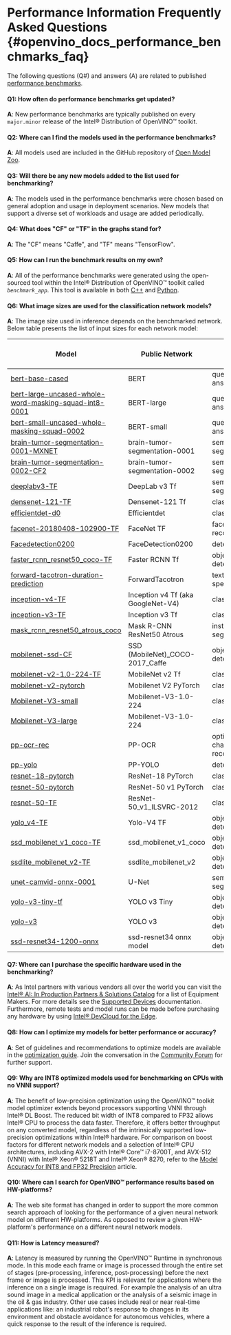# Performance Information Frequently Asked Questions {#openvino_docs_performance_benchmarks_faq}

The following questions (Q#) and answers (A) are related to published [performance benchmarks](./performance_benchmarks.md).

#### Q1: How often do performance benchmarks get updated?
**A**: New performance benchmarks are typically published on every `major.minor` release of the Intel® Distribution of OpenVINO™ toolkit.

#### Q2: Where can I find the models used in the performance benchmarks?
**A**: All models used are included in the GitHub repository of [Open Model Zoo](https://github.com/openvinotoolkit/open_model_zoo).

#### Q3: Will there be any new models added to the list used for benchmarking?
**A**: The models used in the performance benchmarks were chosen based on general adoption and usage in deployment scenarios. New models that support a diverse set of workloads and usage are added periodically.

#### Q4: What does "CF" or "TF" in the graphs stand for?
**A**: The "CF" means "Caffe", and "TF" means "TensorFlow".

#### Q5: How can I run the benchmark results on my own?
**A**: All of the performance benchmarks were generated using the open-sourced tool within the Intel® Distribution of OpenVINO™ toolkit called *`benchmark_app`*. This tool is available in both [C++](../../samples/cpp/benchmark_app/README.md) and [Python](../../tools/benchmark_tool/README.md).

#### Q6: What image sizes are used for the classification network models?
**A**: The image size used in inference depends on the benchmarked network. Below table presents the list of input sizes for each network model:

|   **Model**                                                                                                                        |   **Public Network**               |     **Task**                | **Input Size** (Height x Width)   |
|------------------------------------------------------------------------------------------------------------------------------------|------------------------------------|-----------------------------|-----------------------------------|
| [bert-base-cased](https://github.com/PaddlePaddle/PaddleNLP/tree/v2.1.1)                                                           | BERT                               | question / answer           | 124                               |
| [bert-large-uncased-whole-word-masking-squad-int8-0001](https://github.com/openvinotoolkit/open_model_zoo/tree/master/models/intel/bert-large-uncased-whole-word-masking-squad-int8-0001) | BERT-large  | question / answer | 384                   |
| [bert-small-uncased-whole-masking-squad-0002](https://github.com/openvinotoolkit/open_model_zoo/tree/master/models/intel/bert-small-uncased-whole-word-masking-squad-0002) | BERT-small | question / answer        | 384  |
| [brain-tumor-segmentation-0001-MXNET](https://github.com/openvinotoolkit/open_model_zoo/tree/master/models/public/brain-tumor-segmentation-0001) | brain-tumor-segmentation-0001 | semantic segmentation       | 128x128x128 |
| [brain-tumor-segmentation-0002-CF2](https://github.com/openvinotoolkit/open_model_zoo/tree/master/models/public/brain-tumor-segmentation-0002)   | brain-tumor-segmentation-0002 | semantic segmentation       | 128x128x128 |
| [deeplabv3-TF](https://github.com/openvinotoolkit/open_model_zoo/tree/master/models/public/deeplabv3)                                    |  DeepLab v3 Tf                        | semantic segmentation      | 513x513                          |
| [densenet-121-TF](https://github.com/openvinotoolkit/open_model_zoo/tree/master/models/public/densenet-121-tf)                  | Densenet-121 Tf                        | classification              | 224x224                 |
| [efficientdet-d0](https://github.com/openvinotoolkit/open_model_zoo/tree/master/models/public/efficientdet-d0-tf)               | Efficientdet                          | classification | 512x512 |
| [facenet-20180408-102900-TF](https://github.com/openvinotoolkit/open_model_zoo/tree/master/models/public/facenet-20180408-102900)        | FaceNet TF                            | face recognition            | 160x160                        |
| [Facedetection0200](https://github.com/openvinotoolkit/open_model_zoo/tree/master/models/intel/face-detection-0200)                | FaceDetection0200 | detection | 256x256 |
| [faster_rcnn_resnet50_coco-TF](https://github.com/openvinotoolkit/open_model_zoo/tree/master/models/public/faster_rcnn_resnet50_coco)    | Faster RCNN Tf                        | object detection            | 600x1024               |
| [forward-tacotron-duration-prediction](https://github.com/openvinotoolkit/open_model_zoo/tree/master/models/public/forward-tacotron) | ForwardTacotron | text to speech | 241 |
| [inception-v4-TF](https://github.com/openvinotoolkit/open_model_zoo/tree/master/models/public/googlenet-v4-tf)          | Inception v4 Tf (aka GoogleNet-V4)    | classification              | 299x299          |
| [inception-v3-TF](https://github.com/openvinotoolkit/open_model_zoo/tree/master/models/public/googlenet-v3)                | Inception v3 Tf                       | classification              | 299x299          |
| [mask_rcnn_resnet50_atrous_coco](https://github.com/openvinotoolkit/open_model_zoo/tree/master/models/public/mask_rcnn_resnet50_atrous_coco) | Mask R-CNN ResNet50 Atrous | instance segmentation | 800x1365 |
| [mobilenet-ssd-CF](https://github.com/openvinotoolkit/open_model_zoo/tree/master/models/public/mobilenet-ssd)                  | SSD (MobileNet)_COCO-2017_Caffe       | object detection            | 300x300             |
| [mobilenet-v2-1.0-224-TF](https://github.com/openvinotoolkit/open_model_zoo/tree/master/models/public/mobilenet-v2-1.0-224)        | MobileNet v2 Tf                       | classification              | 224x224             |
| [mobilenet-v2-pytorch](https://github.com/openvinotoolkit/open_model_zoo/tree/master/models/public/mobilenet-v2-pytorch )      | Mobilenet V2 PyTorch                  | classification              | 224x224               |
| [Mobilenet-V3-small](https://github.com/openvinotoolkit/open_model_zoo/tree/master/models/public/mobilenet-v3-small-1.0-224-tf) | Mobilenet-V3-1.0-224 | classifier | 224x224 |
| [Mobilenet-V3-large](https://github.com/openvinotoolkit/open_model_zoo/tree/master/models/public/mobilenet-v3-large-1.0-224-tf) | Mobilenet-V3-1.0-224 | classifier | 224x224 |
| [pp-ocr-rec](https://github.com/PaddlePaddle/PaddleOCR/tree/release/2.1/)                                                       | PP-OCR | optical character recognition | 32x640 |
| [pp-yolo](https://github.com/PaddlePaddle/PaddleDetection/tree/release/2.1)                                                     | PP-YOLO                                | detection | 640x640 |
| [resnet-18-pytorch](https://github.com/openvinotoolkit/open_model_zoo/tree/master/models/public/resnet-18-pytorch)                  | ResNet-18 PyTorch                     | classification              | 224x224             |
| [resnet-50-pytorch](https://github.com/openvinotoolkit/open_model_zoo/tree/master/models/public/resnet-50-pytorch)              | ResNet-50 v1 PyTorch                  | classification              | 224x224                        |
| [resnet-50-TF](https://github.com/openvinotoolkit/open_model_zoo/tree/master/models/public/resnet-50-tf)                  | ResNet-50_v1_ILSVRC-2012              | classification              | 224x224             |
| [yolo_v4-TF](https://github.com/openvinotoolkit/open_model_zoo/tree/master/models/public/yolo-v4-tf)                            | Yolo-V4 TF                            |  object detection          | 608x608                        |
| [ssd_mobilenet_v1_coco-TF](https://github.com/openvinotoolkit/open_model_zoo/tree/master/models/public/ssd_mobilenet_v1_coco)   | ssd_mobilenet_v1_coco                 | object detection            | 300x300                        |
| [ssdlite_mobilenet_v2-TF](https://github.com/openvinotoolkit/open_model_zoo/tree/master/models/public/ssdlite_mobilenet_v2)     | ssdlite_mobilenet_v2                  | object detection            | 300x300                        |
| [unet-camvid-onnx-0001](https://github.com/openvinotoolkit/open_model_zoo/tree/master/models/intel/unet-camvid-onnx-0001) | U-Net  | semantic segmentation       | 368x480                        |
| [yolo-v3-tiny-tf](https://github.com/openvinotoolkit/open_model_zoo/tree/master/models/public/yolo-v3-tiny-tf)                 | YOLO v3 Tiny                          | object detection            | 416x416 |
| [yolo-v3](https://github.com/openvinotoolkit/open_model_zoo/tree/master/models/public/yolo-v3-tf)                               | YOLO v3                               | object detection            | 416x416 |
| [ssd-resnet34-1200-onnx](https://github.com/openvinotoolkit/open_model_zoo/tree/master/models/public/ssd-resnet34-1200-onnx)   | ssd-resnet34 onnx model               | object detection            | 1200x1200 |

#### Q7: Where can I purchase the specific hardware used in the benchmarking?
**A**: As Intel partners with various vendors all over the world you can visit the [Intel® AI: In Production Partners & Solutions Catalog](https://www.intel.com/content/www/us/en/internet-of-things/ai-in-production/partners-solutions-catalog.html) for a list of Equipment Makers. For more details see the [Supported Devices](../OV_Runtime_UG/supported_plugins/Supported_Devices.md) documentation. Furthermore, remote tests and model runs can be made before purchasing any hardware by using [Intel® DevCloud for the Edge](http://devcloud.intel.com/edge/).

#### Q8: How can I optimize my models for better performance or accuracy?
**A**: Set of guidelines and recommendations to optimize models are available in the [optimization guide](../optimization_guide/dldt_optimization_guide.md). Join the conversation in the [Community Forum](https://software.intel.com/en-us/forums/intel-distribution-of-openvino-toolkit) for further support.

#### Q9: Why are INT8 optimized models used for benchmarking on CPUs with no VNNI support?
**A**: The benefit of low-precision optimization using the OpenVINO™ toolkit model optimizer extends beyond processors supporting VNNI through Intel® DL Boost. The reduced bit width of INT8 compared to FP32 allows Intel® CPU to process the data faster. Therefore, it offers better throughput on any converted model, regardless of the intrinsically supported low-precision optimizations within Intel® hardware. For comparison on boost factors for different network models and a selection of Intel® CPU architectures, including AVX-2 with Intel® Core™ i7-8700T, and AVX-512 (VNNI) with Intel® Xeon® 5218T and Intel® Xeon® 8270, refer to the [Model Accuracy for INT8 and FP32 Precision](performance_int8_vs_fp32.md) article.

#### Q10: Where can I search for OpenVINO™ performance results based on HW-platforms?
**A**: The web site format has changed in order to support the more common search approach of looking for the performance of a given neural network model on different HW-platforms. As opposed to review a given HW-platform's performance on a different neural network models.

#### Q11: How is Latency measured?
**A**: Latency is measured by running the OpenVINO™ Runtime in synchronous mode. In this mode each frame or image is processed through the entire set of stages (pre-processing, inference, post-processing) before the next frame or image is processed. This KPI is relevant for applications where the inference on a single image is required. For example the analysis of an ultra sound image in a medical application or the analysis of a seismic image in the oil & gas industry. Other use cases include real or near real-time applications like: an industrial robot's response to changes in its environment and obstacle avoidance for autonomous vehicles, where a quick response to the result of the inference is required.
